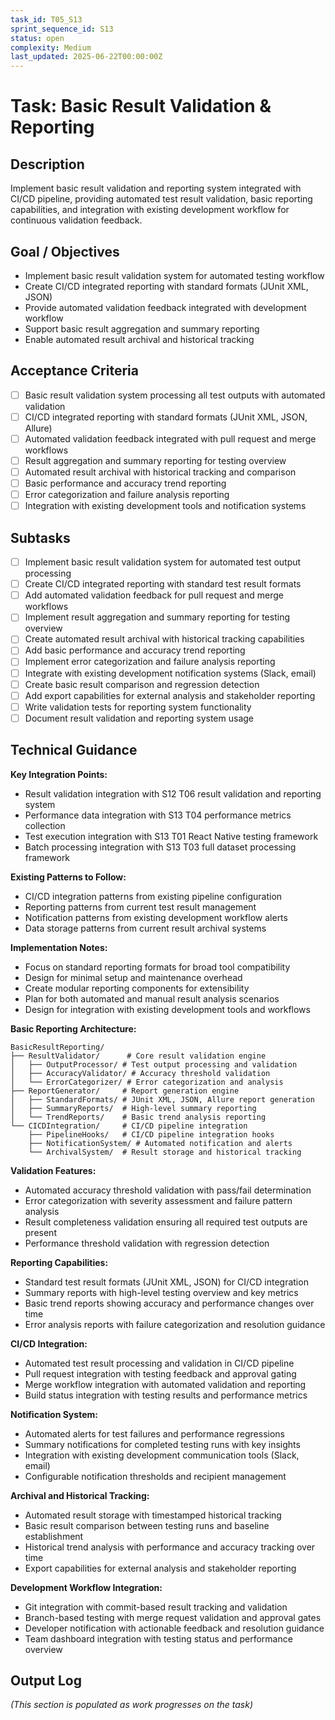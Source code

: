 ```yaml
---
task_id: T05_S13
sprint_sequence_id: S13
status: open
complexity: Medium
last_updated: 2025-06-22T00:00:00Z
---
```


# Task: Basic Result Validation & Reporting

## Description
Implement basic result validation and reporting system integrated with CI/CD pipeline, providing automated test result validation, basic reporting capabilities, and integration with existing development workflow for continuous validation feedback.

## Goal / Objectives
- Implement basic result validation system for automated testing workflow
- Create CI/CD integrated reporting with standard formats (JUnit XML, JSON)
- Provide automated validation feedback integrated with development workflow
- Support basic result aggregation and summary reporting
- Enable automated result archival and historical tracking

## Acceptance Criteria
- [ ] Basic result validation system processing all test outputs with automated validation
- [ ] CI/CD integrated reporting with standard formats (JUnit XML, JSON, Allure)
- [ ] Automated validation feedback integrated with pull request and merge workflows
- [ ] Result aggregation and summary reporting for testing overview
- [ ] Automated result archival with historical tracking and comparison
- [ ] Basic performance and accuracy trend reporting
- [ ] Error categorization and failure analysis reporting
- [ ] Integration with existing development tools and notification systems

## Subtasks
- [ ] Implement basic result validation system for automated test output processing
- [ ] Create CI/CD integrated reporting with standard test result formats
- [ ] Add automated validation feedback for pull request and merge workflows
- [ ] Implement result aggregation and summary reporting for testing overview
- [ ] Create automated result archival with historical tracking capabilities
- [ ] Add basic performance and accuracy trend reporting
- [ ] Implement error categorization and failure analysis reporting
- [ ] Integrate with existing development notification systems (Slack, email)
- [ ] Create basic result comparison and regression detection
- [ ] Add export capabilities for external analysis and stakeholder reporting
- [ ] Write validation tests for reporting system functionality
- [ ] Document result validation and reporting system usage

## Technical Guidance

**Key Integration Points:**
- Result validation integration with S12 T06 result validation and reporting system
- Performance data integration with S13 T04 performance metrics collection
- Test execution integration with S13 T01 React Native testing framework
- Batch processing integration with S13 T03 full dataset processing framework

**Existing Patterns to Follow:**
- CI/CD integration patterns from existing pipeline configuration
- Reporting patterns from current test result management
- Notification patterns from existing development workflow alerts
- Data storage patterns from current result archival systems

**Implementation Notes:**
- Focus on standard reporting formats for broad tool compatibility
- Design for minimal setup and maintenance overhead
- Create modular reporting components for extensibility
- Plan for both automated and manual result analysis scenarios
- Design for integration with existing development tools and workflows

**Basic Reporting Architecture:**
```
BasicResultReporting/
├── ResultValidator/      # Core result validation engine
│   ├── OutputProcessor/ # Test output processing and validation
│   ├── AccuracyValidator/ # Accuracy threshold validation
│   └── ErrorCategorizer/ # Error categorization and analysis
├── ReportGenerator/     # Report generation engine
│   ├── StandardFormats/ # JUnit XML, JSON, Allure report generation
│   ├── SummaryReports/  # High-level summary reporting
│   └── TrendReports/    # Basic trend analysis reporting
└── CICDIntegration/     # CI/CD pipeline integration
    ├── PipelineHooks/   # CI/CD pipeline integration hooks
    ├── NotificationSystem/ # Automated notification and alerts
    └── ArchivalSystem/  # Result storage and historical tracking
```

**Validation Features:**
- Automated accuracy threshold validation with pass/fail determination
- Error categorization with severity assessment and failure pattern analysis
- Result completeness validation ensuring all required test outputs are present
- Performance threshold validation with regression detection

**Reporting Capabilities:**
- Standard test result formats (JUnit XML, JSON) for CI/CD integration
- Summary reports with high-level testing overview and key metrics
- Basic trend reports showing accuracy and performance changes over time
- Error analysis reports with failure categorization and resolution guidance

**CI/CD Integration:**
- Automated test result processing and validation in CI/CD pipeline
- Pull request integration with testing feedback and approval gating
- Merge workflow integration with automated validation and reporting
- Build status integration with testing results and performance metrics

**Notification System:**
- Automated alerts for test failures and performance regressions
- Summary notifications for completed testing runs with key insights
- Integration with existing development communication tools (Slack, email)
- Configurable notification thresholds and recipient management

**Archival and Historical Tracking:**
- Automated result storage with timestamped historical tracking
- Basic result comparison between testing runs and baseline establishment
- Historical trend analysis with performance and accuracy tracking over time
- Export capabilities for external analysis and stakeholder reporting

**Development Workflow Integration:**
- Git integration with commit-based result tracking and validation
- Branch-based testing with merge request validation and approval gates
- Developer notification with actionable feedback and resolution guidance
- Team dashboard integration with testing status and performance overview

## Output Log
*(This section is populated as work progresses on the task)*